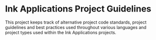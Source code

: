 Ink Applications Project Guidelines
===================================

This project keeps track of alternative project code standards, project
guidelines and best practices used throughout various languages and project
types used within the Ink Applications projects.

